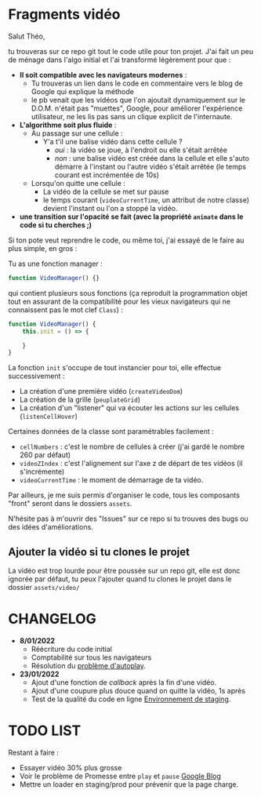 # Fragments vidéo 

Salut Théo,

tu trouveras sur ce repo git tout le code utile pour ton projet. J'ai fait un peu de ménage dans l'algo initial et l'ai transformé légèrement pour que :

* **Il soit compatible avec les navigateurs modernes** :
	* Tu trouveras un lien dans le code en commentaire vers le blog de Google qui explique la méthode
	* le pb venait que les vidéos que l'on ajoutait dynamiquement sur le D.O.M. n'était pas "muettes", Google, pour améliorer l'expérience utilisateur, ne les lis pas sans un clique explicit de l'internaute.
* **L'algorithme soit plus fluide** :
	* Au passage sur une cellule :
		* Y'a t'il une balise vidéo dans cette cellule ? 
			* *oui* : la vidéo se joue, à l'endroit ou elle s'était arrêtée
			* *non* : une balise vidéo est créée dans la cellule et elle s'auto démarre à l'instant ou l'autre vidéo s'était arrêtée (le temps courant est incrémentée de 10s)
	* Lorsqu'on quitte une cellule :
		* La vidéo de la cellule se met sur pause
		* le temps courant (`videoCurrentTime`, un attribut de notre classe) devient l'instant ou l'on a stoppé la vidéo.
* **une transition sur l'opacité se fait (avec la propriété `animate` dans le code si tu cherches ;)**

Si ton pote veut reprendre le code, ou même toi, j'ai essayé de le faire au plus simple, en gros : 

Tu as une fonction manager : 

```js
function VideoManager() {}
```

qui contient plusieurs sous fonctions (ça reproduit la programmation objet tout en assurant de la compatibilité pour les vieux navigateurs qui ne connaissent pas le mot clef `Class`) :

```js
function VideoManager() {
	this.init = () => {

	}
} 
````

La fonction `init` s'occupe de tout instancier pour toi, elle effectue successivement :

* La création d'une première vidéo (`createVideoDom`)
* La création de la grille (`peuplateGrid`)
* La création d'un "listener" qui va écouter les actions sur les cellules (`listenCellHover`)

Certaines données de la classe sont paramétrables facilement :

* `cellNumbers` : c'est le nombre de cellules à créer (j'ai gardé le nombre 260 par défaut)
* `videoZIndex` : c'est l'alignement sur l'axe z de départ de tes vidéos (il s'incrémente)
* `videoCurrentTime` : le moment de démarrage de ta vidéo.

Par ailleurs, je me suis permis d'organiser le code, tous les composants "front" seront dans le dossiers `assets`.

N'hésite pas à m'ouvrir des "Issues" sur ce repo si tu trouves des bugs ou des idées d'améliorations.

## Ajouter la vidéo si tu clones le projet

La vidéo est trop lourde pour être poussée sur un repo git, elle est donc ignorée par défaut, tu peux l'ajouter quand tu clones le projet dans le dossier `assets/video/`

# CHANGELOG

* **8/01/2022**
	* Réécriture du code initial
	* Comptabilité sur tous les navigateurs
	* Résolution du [problème d'autoplay](https://developer.chrome.com/blog/autoplay/).
* **23/01/2022**
	* Ajout d'une fonction de *callback* après la fin d'une vidéo.
	* Ajout d'une coupure plus douce quand on quitte la vidéo, 1s après
	* Test de la qualité du code en ligne [Environnement de staging](http://theo.thomaslamothe.com).

# TODO LIST

Restant à faire : 

* Essayer vidéo 30% plus grosse
* Voir le problème de Promesse entre `play` et `pause` [Google Blog](https://developers.google.com/web/updates/2017/06/play-request-was-interrupted)
* Mettre un loader en staging/prod pour prévenir que la page charge.